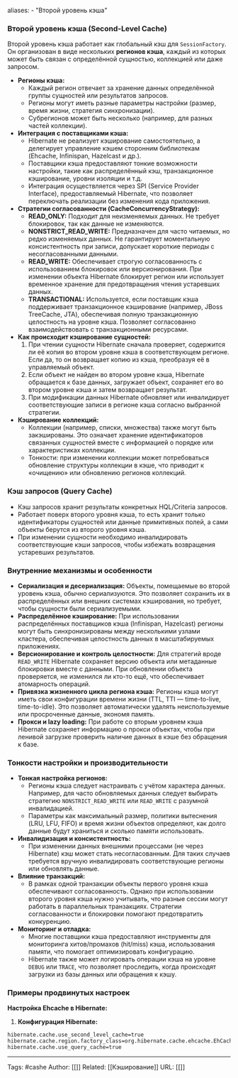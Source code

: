 aliases: 
	- "Второй уровень кэша"
### Второй уровень кэша (Second-Level Cache)

Второй уровень кэша работает как глобальный кэш для `SessionFactory`. Он организован в виде нескольких **регионов кэша**, каждый из которых может быть связан с определённой сущностью, коллекцией или даже запросом.

- **Регионы кэша:**
    - Каждый регион отвечает за хранение данных определённой группы сущностей или результатов запросов.
    - Регионы могут иметь разные параметры настройки (размер, время жизни, стратегия синхронизации).
    - Субрегионов может быть несколько (например, для разных частей коллекции).
- **Интеграция с поставщиками кэша:**
    - Hibernate не реализует кэширование самостоятельно, а делегирует управление кэшем сторонним библиотекам (Ehcache, Infinispan, Hazelcast и др.).
    - Поставщики кэша предоставляют тонкие возможности настройки, такие как распределённый кэш, транзакционное кэширование, уровни изоляции и т.д.
    - Интеграция осуществляется через SPI (Service Provider Interface), предоставляемый Hibernate, что позволяет переключать реализации без изменения кода приложения.
- **Стратегии согласованности (CacheConcurrencyStrategy):**
    - **READ_ONLY:** Подходит для неизменяемых данных. Не требует блокировок, так как данные не изменяются.
    - **NONSTRICT_READ_WRITE:** Предназначен для часто читаемых, но редко изменяемых данных. Не гарантирует моментальную консистентность при записи, допускает короткие периоды с несогласованными данными.
    - **READ_WRITE:** Обеспечивает строгую согласованность с использованием блокировок или версионирования. При изменении объекта Hibernate блокирует регион или использует временное хранение для предотвращения чтения устаревших данных.
    - **TRANSACTIONAL:** Используется, если поставщик кэша поддерживает транзакционное кэширование (например, JBoss TreeCache, JTA), обеспечивая полную транзакционную целостность на уровне кэша. Позволяет согласованно взаимодействовать с транзакционными ресурсами.
- **Как происходит кэширование сущностей:**
    1. При чтении сущности Hibernate сначала проверяет, содержится ли её копия во втором уровне кэша в соответствующем регионе. Если да, то он возвращает копию из кэша, преобразуя её в управляемый объект.
    2. Если объект не найден во втором уровне кэша, Hibernate обращается к базе данных, загружает объект, сохраняет его во втором уровне кэша и затем возвращает результат.
    3. При модификации данных Hibernate обновляет или инвалидирует соответствующие записи в регионе кэша согласно выбранной стратегии.
- **Кэширование коллекций:**
    - Коллекции (например, списки, множества) также могут быть закэшированы. Это означает хранение идентификаторов связанных сущностей вместе с информацией о порядке или характеристиках коллекции.
    - Тонкости: при изменении коллекции может потребоваться обновление структуры коллекции в кэше, что приводит к «очищению» или обновлению регионов коллекций.

### Кэш запросов (Query Cache)
- Кэш запросов хранит результаты конкретных HQL/Criteria запросов.
- Работает поверх второго уровня кэша, то есть хранит только идентификаторы сущностей или данные примитивных полей, а сами объекты берутся из второго уровня кэша.
- При изменении сущности необходимо инвалидировать соответствующие кэши запросов, чтобы избежать возвращения устаревших результатов.

### Внутренние механизмы и особенности
- **Сериализация и десериализация:** Объекты, помещаемые во второй уровень кэша, обычно сериализуются. Это позволяет сохранить их в распределённых или внешних системах кэширования, но требует, чтобы сущности были сериализуемыми.
- **Распределённое кэширование:** При использовании распределённых поставщиков кэша (Infinispan, Hazelcast) регионы могут быть синхронизированы между несколькими узлами кластера, обеспечивая целостность данных в масштабируемых приложениях.
- **Версионирование и контроль целостности:** Для стратегий вроде `READ_WRITE` Hibernate сохраняет версию объекта или метаданные блокировки вместе с данными. При обновлении объекта проверяется, не изменился ли кто-то ещё, что обеспечивает атомарность операций.
- **Привязка жизненного цикла региона кэша:** Регионы кэша могут иметь свои конфигурации времени жизни (TTL, TTI — time-to-live, time-to-idle). Это позволяет автоматически удалять неиспользуемые или просроченные данные, экономя память.
- **Прокси и lazy loading:** При работе со вторым уровнем кэша Hibernate сохраняет информацию о прокси объектах, чтобы при ленивой загрузке проверить наличие данных в кэше без обращения к базе.

### Тонкости настройки и производительности
- **Тонкая настройка регионов:**
    - Регионы кэша следует настраивать с учётом характера данных. Например, для часто обновляемых данных следует выбирать стратегию `NONSTRICT_READ_WRITE` или `READ_WRITE` с разумной инвалидацией.
    - Параметры как максимальный размер, политики вытеснения (LRU, LFU, FIFO) и время жизни объектов определяют, как долго данные будут храниться и сколько памяти использовать.
- **Инвалидизация и консистентность:**
    - При изменении данных внешними процессами (не через Hibernate) кэш может стать несогласованным. Для таких случаев требуется вручную инвалидировать соответствующие регионы или обновлять данные.
- **Влияние транзакций:**
    - В рамках одной транзакции объекты первого уровня кэша обеспечивают согласованность. Однако при использовании второго уровня кэша нужно учитывать, что разные сессии могут работать в параллельных транзакциях. Стратегии согласованности и блокировки помогают предотвратить конкуренцию.
- **Мониторинг и отладка:**
    - Многие поставщики кэша предоставляют инструменты для мониторинга хитов/промахов (hit/miss) кэша, использования памяти, что помогает оптимизировать конфигурацию.
    - Hibernate также может логировать операции кэша на уровне `DEBUG` или `TRACE`, что позволяет проследить, когда происходят загрузки из базы данных или обращения к кэшу.

### Примеры продвинутых настроек
**Настройка Ehcache в Hibernate:**
1. **Конфигурация Hibernate:**
```properties
hibernate.cache.use_second_level_cache=true hibernate.cache.region.factory_class=org.hibernate.cache.ehcache.EhCacheRegionFactory 
hibernate.cache.use_query_cache=true
```

---
Tags: #cashe
Author: [[]]
Related: [[Кэширование]]
URL: [[]]